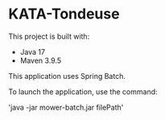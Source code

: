 # KATA-Tondeuse

This project is built with:

- Java 17
- Maven 3.9.5

This application uses Spring Batch.

To launch the application, use the command:

'java -jar mower-batch.jar filePath'